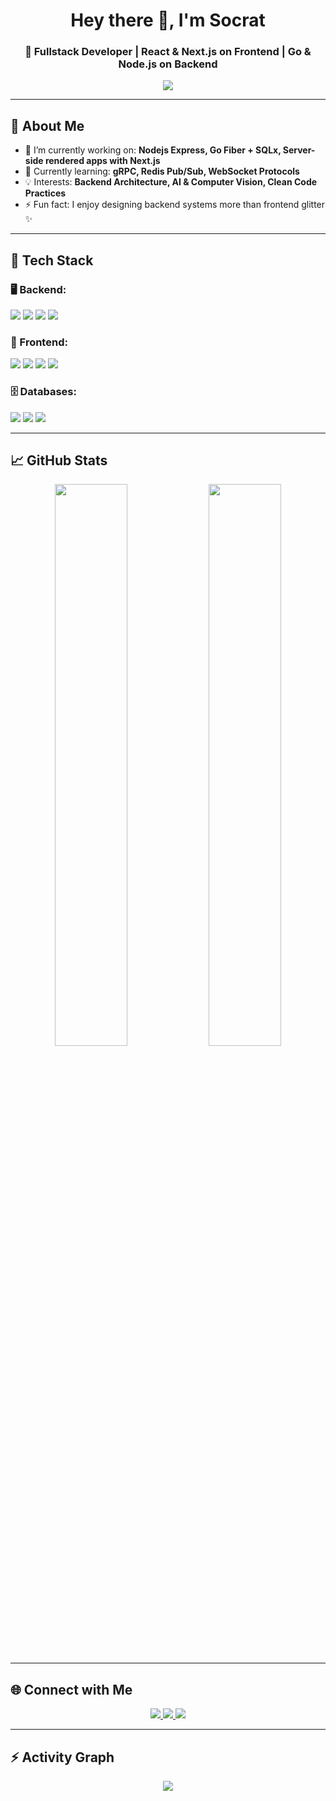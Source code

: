 <h1 align="center">Hey there 👋, I'm Socrat</h1>
<h3 align="center">🚀 Fullstack Developer | React & Next.js on Frontend | Go & Node.js on Backend</h3>

<p align="center">
  <img src="https://readme-typing-svg.herokuapp.com?center=true&vCenter=true&width=500&lines=Building+clean+and+scalable+web+apps;GoLang+%7C+Node.js+%7C+Next.js+%7C+Tailwind;Loves+Open+Source+and+Backend+Architecture" />
</p>

---

## 🧠 About Me

- 🔭 I’m currently working on: **Nodejs Express, Go Fiber + SQLx, Server-side rendered apps with Next.js**
- 🌱 Currently learning: **gRPC, Redis Pub/Sub, WebSocket Protocols**
- 💡 Interests: **Backend Architecture, AI & Computer Vision, Clean Code Practices**
- ⚡ Fun fact: I enjoy designing backend systems more than frontend glitter ✨

---

## 🧰 Tech Stack

### 🖥️ Backend:
<p>
  <img src="https://img.shields.io/badge/Go-00ADD8?style=for-the-badge&logo=go&logoColor=white"/>
  <img src="https://img.shields.io/badge/Node.js-339933?style=for-the-badge&logo=node.js&logoColor=white"/>
  <img src="https://img.shields.io/badge/Express.js-000000?style=for-the-badge&logo=express&logoColor=white"/>
  <img src="https://img.shields.io/badge/TypeScript-3178C6?style=for-the-badge&logo=typescript&logoColor=white"/>
</p>

### 🎨 Frontend:
<p>
  <img src="https://img.shields.io/badge/React-61DAFB?style=for-the-badge&logo=react&logoColor=000"/>
  <img src="https://img.shields.io/badge/Next.js-000000?style=for-the-badge&logo=next.js&logoColor=white"/>
  <img src="https://img.shields.io/badge/JavaScript-F7DF1E?style=for-the-badge&logo=javascript&logoColor=000"/>
  <img src="https://img.shields.io/badge/TailwindCSS-38B2AC?style=for-the-badge&logo=tailwind-css&logoColor=white"/>
</p>

### 🗄️ Databases:
<p>
  <img src="https://img.shields.io/badge/MongoDB-47A248?style=for-the-badge&logo=mongodb&logoColor=white"/>
  <img src="https://img.shields.io/badge/MySQL-4479A1?style=for-the-badge&logo=mysql&logoColor=white"/>
  <img src="https://img.shields.io/badge/MariaDB-003545?style=for-the-badge&logo=mariadb&logoColor=white"/>
</p>

---

## 📈 GitHub Stats

<p align="center">
  <img src="https://github-readme-stats.vercel.app/api?username=socrat47&show_icons=true&theme=tokyonight&count_private=true" width="48%"/>
  <img src="https://github-readme-stats.vercel.app/api/top-langs/?username=socrat47&layout=compact&theme=tokyonight" width="48%"/>
</p>

---

## 🌐 Connect with Me

<p align="center">
  <a href="https://www.instagram.com/socratarvis/">
    <img src="https://img.shields.io/badge/Instagram-E4405F?style=for-the-badge&logo=instagram&logoColor=white"/>
  </a>
  <a href="https://www.linkedin.com/in/serhatbekis/">
    <img src="https://img.shields.io/badge/LinkedIn-0077B5?style=for-the-badge&logo=linkedin&logoColor=white"/>
  </a>
  <a href="https://socratarvis.com.tr">
    <img src="https://img.shields.io/badge/Portfolio-121212?style=for-the-badge&logo=firefox-browser&logoColor=white"/>
  </a>
</p>

---

## ⚡ Activity Graph

<p align="center">
  <img src="https://github-readme-activity-graph.vercel.app/graph?username=socrat47&theme=tokyo-night&area=true"/>
</p>
